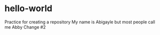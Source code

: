 # hello-world
Practice for creating a repository
My name is Abigayle but most people call me Abby
Change #2
